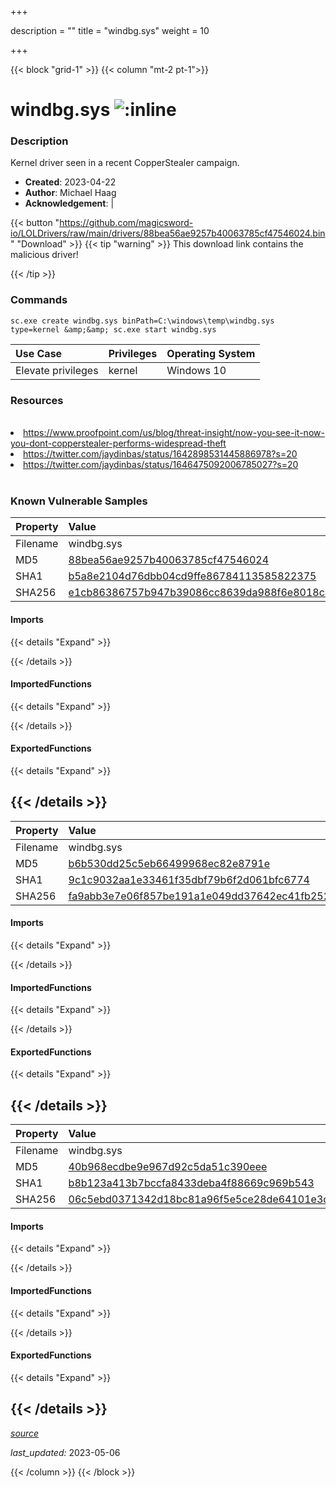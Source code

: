 +++

description = ""
title = "windbg.sys"
weight = 10

+++


{{< block "grid-1" >}}
{{< column "mt-2 pt-1">}}


# windbg.sys ![:inline](/images/twitter_verified.png) 


### Description

Kernel driver seen in a recent CopperStealer campaign.

- **Created**: 2023-04-22
- **Author**: Michael Haag
- **Acknowledgement**:  | [](https://twitter.com/)

{{< button "https://github.com/magicsword-io/LOLDrivers/raw/main/drivers/88bea56ae9257b40063785cf47546024.bin" "Download" >}}
{{< tip "warning" >}}
This download link contains the malicious driver!

{{< /tip >}}

### Commands

```
sc.exe create windbg.sys binPath=C:\windows\temp\windbg.sys type=kernel &amp;&amp; sc.exe start windbg.sys
```

| Use Case | Privileges | Operating System | 
|:---- | ---- | ---- |
| Elevate privileges | kernel | Windows 10 |

### Resources
<br>
<li><a href="https://www.proofpoint.com/us/blog/threat-insight/now-you-see-it-now-you-dont-copperstealer-performs-widespread-theft">https://www.proofpoint.com/us/blog/threat-insight/now-you-see-it-now-you-dont-copperstealer-performs-widespread-theft</a></li>
<li><a href="https://twitter.com/jaydinbas/status/1642898531445886978?s=20">https://twitter.com/jaydinbas/status/1642898531445886978?s=20</a></li>
<li><a href="https://twitter.com/jaydinbas/status/1646475092006785027?s=20">https://twitter.com/jaydinbas/status/1646475092006785027?s=20</a></li>
<br>

### Known Vulnerable Samples

| Property           | Value |
|:-------------------|:------|
| Filename           | windbg.sys |
| MD5                | [88bea56ae9257b40063785cf47546024](https://www.virustotal.com/gui/file/88bea56ae9257b40063785cf47546024) |
| SHA1               | [b5a8e2104d76dbb04cd9ffe86784113585822375](https://www.virustotal.com/gui/file/b5a8e2104d76dbb04cd9ffe86784113585822375) |
| SHA256             | [e1cb86386757b947b39086cc8639da988f6e8018ca9995dd669bdc03c8d39d7d](https://www.virustotal.com/gui/file/e1cb86386757b947b39086cc8639da988f6e8018ca9995dd669bdc03c8d39d7d) |


#### Imports
{{< details "Expand" >}}

{{< /details >}}
#### ImportedFunctions
{{< details "Expand" >}}

{{< /details >}}
#### ExportedFunctions
{{< details "Expand" >}}

{{< /details >}}
-----
| Property           | Value |
|:-------------------|:------|
| Filename           | windbg.sys |
| MD5                | [b6b530dd25c5eb66499968ec82e8791e](https://www.virustotal.com/gui/file/b6b530dd25c5eb66499968ec82e8791e) |
| SHA1               | [9c1c9032aa1e33461f35dbf79b6f2d061bfc6774](https://www.virustotal.com/gui/file/9c1c9032aa1e33461f35dbf79b6f2d061bfc6774) |
| SHA256             | [fa9abb3e7e06f857be191a1e049dd37642ec41fb2520c105df2227fcac3de5d5](https://www.virustotal.com/gui/file/fa9abb3e7e06f857be191a1e049dd37642ec41fb2520c105df2227fcac3de5d5) |


#### Imports
{{< details "Expand" >}}

{{< /details >}}
#### ImportedFunctions
{{< details "Expand" >}}

{{< /details >}}
#### ExportedFunctions
{{< details "Expand" >}}

{{< /details >}}
-----
| Property           | Value |
|:-------------------|:------|
| Filename           | windbg.sys |
| MD5                | [40b968ecdbe9e967d92c5da51c390eee](https://www.virustotal.com/gui/file/40b968ecdbe9e967d92c5da51c390eee) |
| SHA1               | [b8b123a413b7bccfa8433deba4f88669c969b543](https://www.virustotal.com/gui/file/b8b123a413b7bccfa8433deba4f88669c969b543) |
| SHA256             | [06c5ebd0371342d18bc81a96f5e5ce28de64101e3c2fd0161d0b54d8368d2f1f](https://www.virustotal.com/gui/file/06c5ebd0371342d18bc81a96f5e5ce28de64101e3c2fd0161d0b54d8368d2f1f) |


#### Imports
{{< details "Expand" >}}

{{< /details >}}
#### ImportedFunctions
{{< details "Expand" >}}

{{< /details >}}
#### ExportedFunctions
{{< details "Expand" >}}

{{< /details >}}
-----



[*source*](https://github.com/magicsword-io/LOLDrivers/tree/main/yaml/windbg.yaml)

*last_updated:* 2023-05-06








{{< /column >}}
{{< /block >}}
